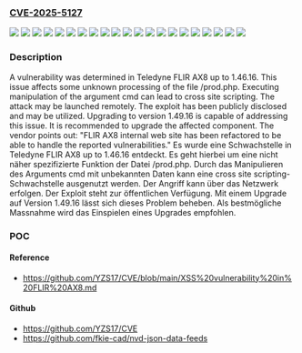 ### [CVE-2025-5127](https://cve.mitre.org/cgi-bin/cvename.cgi?name=CVE-2025-5127)
![](https://img.shields.io/static/v1?label=Product&message=AX8&color=blue)
![](https://img.shields.io/static/v1?label=Version&message=&color=brightgreen)
![](https://img.shields.io/static/v1?label=Version&message=1.46.0%20&color=brightgreen)
![](https://img.shields.io/static/v1?label=Version&message=1.46.1%20&color=brightgreen)
![](https://img.shields.io/static/v1?label=Version&message=1.46.10%20&color=brightgreen)
![](https://img.shields.io/static/v1?label=Version&message=1.46.11%20&color=brightgreen)
![](https://img.shields.io/static/v1?label=Version&message=1.46.12%20&color=brightgreen)
![](https://img.shields.io/static/v1?label=Version&message=1.46.13%20&color=brightgreen)
![](https://img.shields.io/static/v1?label=Version&message=1.46.14%20&color=brightgreen)
![](https://img.shields.io/static/v1?label=Version&message=1.46.15%20&color=brightgreen)
![](https://img.shields.io/static/v1?label=Version&message=1.46.16%20&color=brightgreen)
![](https://img.shields.io/static/v1?label=Version&message=1.46.2%20&color=brightgreen)
![](https://img.shields.io/static/v1?label=Version&message=1.46.3%20&color=brightgreen)
![](https://img.shields.io/static/v1?label=Version&message=1.46.4%20&color=brightgreen)
![](https://img.shields.io/static/v1?label=Version&message=1.46.5%20&color=brightgreen)
![](https://img.shields.io/static/v1?label=Version&message=1.46.6%20&color=brightgreen)
![](https://img.shields.io/static/v1?label=Version&message=1.46.7%20&color=brightgreen)
![](https://img.shields.io/static/v1?label=Version&message=1.46.8%20&color=brightgreen)
![](https://img.shields.io/static/v1?label=Version&message=1.46.9%20&color=brightgreen)
![](https://img.shields.io/static/v1?label=Vulnerability&message=Code%20Injection&color=brightgreen)
![](https://img.shields.io/static/v1?label=Vulnerability&message=Cross%20Site%20Scripting&color=brightgreen)

### Description

A vulnerability was determined in Teledyne FLIR AX8 up to 1.46.16. This issue affects some unknown processing of the file /prod.php. Executing manipulation of the argument cmd can lead to cross site scripting. The attack may be launched remotely. The exploit has been publicly disclosed and may be utilized. Upgrading to version 1.49.16 is capable of addressing this issue. It is recommended to upgrade the affected component. The vendor points out: "FLIR AX8 internal web site has been refactored to be able to handle the reported vulnerabilities."
Es wurde eine Schwachstelle in Teledyne FLIR AX8 up to 1.46.16 entdeckt. Es geht hierbei um eine nicht näher spezifizierte Funktion der Datei /prod.php. Durch das Manipulieren des Arguments cmd mit unbekannten Daten kann eine cross site scripting-Schwachstelle ausgenutzt werden. Der Angriff kann über das Netzwerk erfolgen. Der Exploit steht zur öffentlichen Verfügung. Mit einem Upgrade auf Version 1.49.16 lässt sich dieses Problem beheben. Als bestmögliche Massnahme wird das Einspielen eines Upgrades empfohlen.

### POC

#### Reference
- https://github.com/YZS17/CVE/blob/main/XSS%20vulnerability%20in%20FLIR%20AX8.md

#### Github
- https://github.com/YZS17/CVE
- https://github.com/fkie-cad/nvd-json-data-feeds

